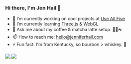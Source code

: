 ### Hi there, I'm Jen Hail 👋

- 🔭 I’m currently working on cool projects at [Use All Five](https://github.com/useallfive)
- 🌱 I’m currently learning [Three.js & WebGL](https://threejs-journey.com/)
- 💬 Ask me about my coffee & matcha latte setup. 🍵🖤☕️
- 📫 How to reach me: [hello@jenniferhail.com](mailto:hello@jenniferhail.com)
- ⚡ Fun fact: I'm from Kentucky, so bourbon > whiskey. 🥃

<a href="https://github.com/jenniferhail">
  <img align="center" src="https://github-readme-stats.vercel.app/api?username=jenniferhail&show_icons=true&hide=stars,contribs" />
</a>
<a href="https://github.com/jenniferhail">
  <img align="center" src="https://github-readme-stats.vercel.app/api/top-langs/?username=jenniferhail&layout=compact" />
</a>
